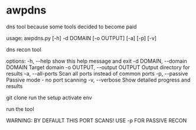 # awpdns
dns tool because some tools decided to become paid

usage: awpdns.py [-h] -d DOMAIN [-o OUTPUT] [-a] [-p] [-v]

dns recon tool

options:
  -h, --help            show this help message and exit
  -d DOMAIN, --domain DOMAIN
                        Target domain
  -o OUTPUT, --output OUTPUT
                        Output directory for results
  -a, --all-ports       Scan all ports instead of common ports
  -p, --passive         Passive mode - no port scanning
  -v, --verbose         Show detailed progress and results


git clone
run the setup
activate env

run the tool

WARNING: BY DEFAULT THIS PORT SCANS! USE -p FOR PASSIVE RECON
